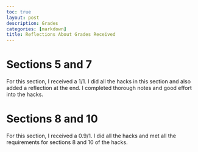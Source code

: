 ```yaml
---
toc: true
layout: post
description: Grades
categories: [markdown]
title: Reflections About Grades Received 
---
```


# Sections 5 and 7

For this section, I received a 1/1. I did all the hacks in this section and also added a reflection at the end. I completed thorough notes and good effort into the hacks. 

# Sections 8 and 10 

For this section, I received a 0.9/1. I did all the hacks and met all the requirements for sections 8 and 10 of the hacks. 